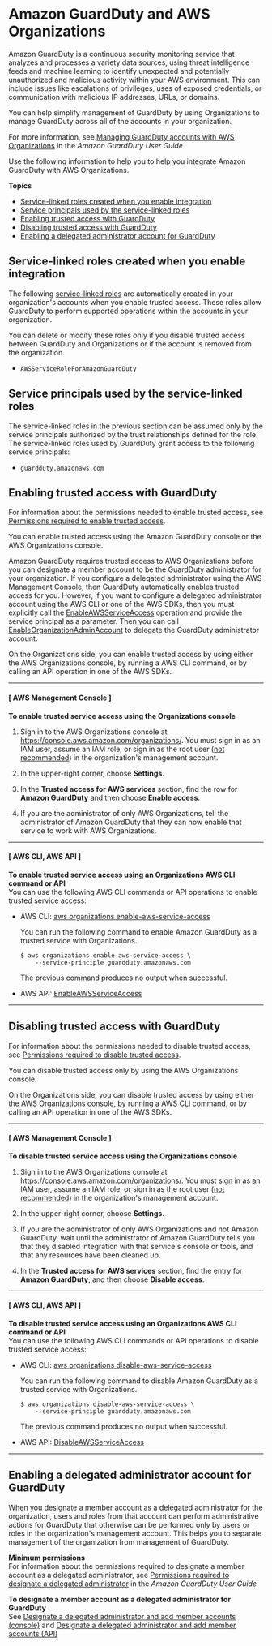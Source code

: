 # Amazon GuardDuty and AWS Organizations<a name="services-that-can-integrate-guardduty"></a>

Amazon GuardDuty is a continuous security monitoring service that analyzes and processes a variety data sources, using threat intelligence feeds and machine learning to identify unexpected and potentially unauthorized and malicious activity within your AWS environment\. This can include issues like escalations of privileges, uses of exposed credentials, or communication with malicious IP addresses, URLs, or domains\. 

You can help simplify management of GuardDuty by using Organizations to manage GuardDuty across all of the accounts in your organization\.

For more information, see [Managing GuardDuty accounts with AWS Organizations](https://docs.aws.amazon.com/guardduty/latest/ug/guardduty_organizations.htm) in the *Amazon GuardDuty User Guide*

Use the following information to help you to help you integrate Amazon GuardDuty with AWS Organizations\.

**Topics**
+ [Service\-linked roles created when you enable integration](#integrate-enable-slr-guardduty)
+ [Service principals used by the service\-linked roles](#integrate-enable-svcprin-guardduty)
+ [Enabling trusted access with GuardDuty](#integrate-enable-ta-guardduty)
+ [Disabling trusted access with GuardDuty](#integrate-disable-ta-guardduty)
+ [Enabling a delegated administrator account for GuardDuty](#integrate-enable-da-guardduty)

## Service\-linked roles created when you enable integration<a name="integrate-enable-slr-guardduty"></a>

The following [service\-linked roles](https://docs.aws.amazon.com/IAM/latest/UserGuide/using-service-linked-roles.html) are automatically created in your organization's accounts when you enable trusted access\. These roles allow GuardDuty to perform supported operations within the accounts in your organization\.

You can delete or modify these roles only if you disable trusted access between GuardDuty and Organizations or if the account is removed from the organization\.
+ `AWSServiceRoleForAmazonGuardDuty`

## Service principals used by the service\-linked roles<a name="integrate-enable-svcprin-guardduty"></a>

The service\-linked roles in the previous section can be assumed only by the service principals authorized by the trust relationships defined for the role\. The service\-linked roles used by GuardDuty grant access to the following service principals:
+ `guardduty.amazonaws.com`

## Enabling trusted access with GuardDuty<a name="integrate-enable-ta-guardduty"></a>

For information about the permissions needed to enable trusted access, see [Permissions required to enable trusted access](orgs_integrate_services.md#orgs_trusted_access_perms)\.

You can enable trusted access using the Amazon GuardDuty console or the AWS Organizations console\.

Amazon GuardDuty requires trusted access to AWS Organizations before you can designate a member account to be the GuardDuty administrator for your organization\. If you configure a delegated administrator using the AWS Management Console, then GuardDuty automatically enables trusted access for you\. However, if you want to configure a delegated administrator account using the AWS CLI or one of the AWS SDKs, then you must explicitly call the [EnableAWSServiceAccess](https://docs.aws.amazon.com/organizations/latest/APIReference/API_EnableAWSServiceAccess.html) operation and provide the service principal as a parameter\. Then you can call [EnableOrganizationAdminAccount](https://docs.aws.amazon.com/guardduty/latest/APIReference/API_EnableOrganizationAdminAccount.html) to delegate the GuardDuty administrator account\.

On the Organizations side, you can enable trusted access by using either the AWS Organizations console, by running a AWS CLI command, or by calling an API operation in one of the AWS SDKs\.

------
#### [ AWS Management Console ]

**To enable trusted service access using the Organizations console**

1. Sign in to the AWS Organizations console at [https://console\.aws\.amazon\.com/organizations/](https://console.aws.amazon.com/organizations/)\. You must sign in as an IAM user, assume an IAM role, or sign in as the root user \([not recommended](https://docs.aws.amazon.com/IAM/latest/UserGuide/best-practices.html#lock-away-credentials)\) in the organization's management account\. 

1. In the upper\-right corner, choose **Settings**\.

1. In the **Trusted access for AWS services** section, find the row for **Amazon GuardDuty** and then choose **Enable access**\.

1. If you are the administrator of only AWS Organizations, tell the administrator of Amazon GuardDuty that they can now enable that service to work with AWS Organizations\.

------
#### [ AWS CLI, AWS API ]

**To enable trusted service access using an Organizations AWS CLI command or API**  
You can use the following AWS CLI commands or API operations to enable trusted service access:
+ AWS CLI: [aws organizations enable\-aws\-service\-access](https://docs.aws.amazon.com/cli/latest/reference/organizations/enable-aws-service-access.html)

  You can run the following command to enable Amazon GuardDuty as a trusted service with Organizations\.

  ```
  $ aws organizations enable-aws-service-access \ 
      --service-principle guardduty.amazonaws.com
  ```

  The previous command produces no output when successful\.
+ AWS API: [EnableAWSServiceAccess](https://docs.aws.amazon.com/organizations/latest/APIReference/API_EnableAWSServiceAccess.html)

------

## Disabling trusted access with GuardDuty<a name="integrate-disable-ta-guardduty"></a>

For information about the permissions needed to disable trusted access, see [Permissions required to disable trusted access](orgs_integrate_services.md#orgs_trusted_access_disable_perms)\.

You can disable trusted access only by using the AWS Organizations console\. 

On the Organizations side, you can disable trusted access by using either the AWS Organizations console, by running a AWS CLI command, or by calling an API operation in one of the AWS SDKs\.

------
#### [ AWS Management Console ]

**To disable trusted service access using the Organizations console**

1. Sign in to the AWS Organizations console at [https://console\.aws\.amazon\.com/organizations/](https://console.aws.amazon.com/organizations/)\. You must sign in as an IAM user, assume an IAM role, or sign in as the root user \([not recommended](https://docs.aws.amazon.com/IAM/latest/UserGuide/best-practices.html#lock-away-credentials)\) in the organization's management account\. 

1. In the upper\-right corner, choose **Settings**\.

1. If you are the administrator of only AWS Organizations and not Amazon GuardDuty, wait until the administrator of Amazon GuardDuty tells you that they disabled integration with that service's console or tools, and that any resources have been cleaned up\.

1. In the **Trusted access for AWS services** section, find the entry for **Amazon GuardDuty**, and then choose **Disable access**\.

------
#### [ AWS CLI, AWS API ]

**To disable trusted service access using an Organizations AWS CLI command or API**  
You can use the following AWS CLI commands or API operations to disable trusted service access:
+ AWS CLI: [aws organizations disable\-aws\-service\-access](https://docs.aws.amazon.com/cli/latest/reference/organizations/disable-aws-service-access.html)

  You can run the following command to disable Amazon GuardDuty as a trusted service with Organizations\.

  ```
  $ aws organizations disable-aws-service-access \
      --service-principle guardduty.amazonaws.com
  ```

  The previous command produces no output when successful\.
+ AWS API: [DisableAWSServiceAccess](https://docs.aws.amazon.com/organizations/latest/APIReference/API_DisableAWSServiceAccess.html)

------

## Enabling a delegated administrator account for GuardDuty<a name="integrate-enable-da-guardduty"></a>

When you designate a member account as a delegated administrator for the organization, users and roles from that account can perform administrative actions for GuardDuty that otherwise can be performed only by users or roles in the organization's management account\. This helps you to separate management of the organization from management of GuardDuty\.

**Minimum permissions**  
For information about the permissions required to designate a member account as a delegated administrator, see [Permissions required to designate a delegated administrator](https://docs.aws.amazon.com/guardduty/latest/ug/guardduty_organizations.html#organizations_permissions) in the *Amazon GuardDuty User Guide*

**To designate a member account as a delegated administrator for GuardDuty**  
See [Designate a delegated administrator and add member accounts \(console\)](https://docs.aws.amazon.com/guardduty/latest/ug/guardduty_organizations.html#organization_thru_console) and [Designate a delegated administrator and add member accounts \(API\)](https://docs.aws.amazon.com/guardduty/latest/ug/guardduty_organizations.html#organization_thru_api)